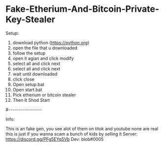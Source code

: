 # Fake-Etherium-And-Bitcoin-Private-Key-Stealer

Setup:

1. download python (https://python.org)
2. open the file that u downloaded
3. follow the setup
4. open it agian and click modify
5. select all and click next
6. select all and click next
7. wait until downloaded
8. click close
9. Open setup.bat
10. Open start.bat
11. Pick etherium or bitcoin stealer
12. Then It Shod Start

#-----------------

Info:

This is an fake gen, you see alot of them on titok and youtube none are real this is just if you wanna scam a bunch of kids by selling it
Server: https://discord.gg/PFg5EYq5Vb
Dev: blob#0005
